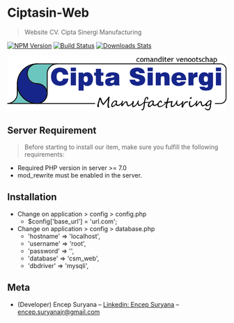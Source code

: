 # Ciptasin-Web
> Website CV. Cipta Sinergi Manufacturing

[![NPM Version][npm-image]][npm-url]
[![Build Status][travis-image]][travis-url]
[![Downloads Stats][npm-downloads]][npm-url]

![](public/uploads/logo.png)

## Server Requirement
> Before starting to install our item, make sure you fulfill the following requirements:

* Required PHP version in server >= 7.0
* mod_rewrite must be enabled in the server.

## Installation
* Change on application > config > config.php
	* $config['base_url'] = 'url.com';
* Change on application > config > database.php
	* 'hostname' => 'localhost',
	* 'username' => 'root',
	* 'password' => '',
	* 'database' => 'csm_web',
	* 'dbdriver' => 'mysqli',

## Meta

* (Developer) Encep Suryana – [Linkedin: Encep Suryana](https://www.linkedin.com/in/encep-suryana-b60080113/) – encep.suryanajr@gmail.com

<!-- Markdown link & img dfn's -->
[npm-image]: https://img.shields.io/npm/v/datadog-metrics.svg?style=flat-square
[npm-url]: https://npmjs.org/package/datadog-metrics
[npm-downloads]: https://img.shields.io/npm/dm/datadog-metrics.svg?style=flat-square
[travis-image]: https://img.shields.io/travis/dbader/node-datadog-metrics/master.svg?style=flat-square
[travis-url]: https://travis-ci.org/dbader/node-datadog-metrics
